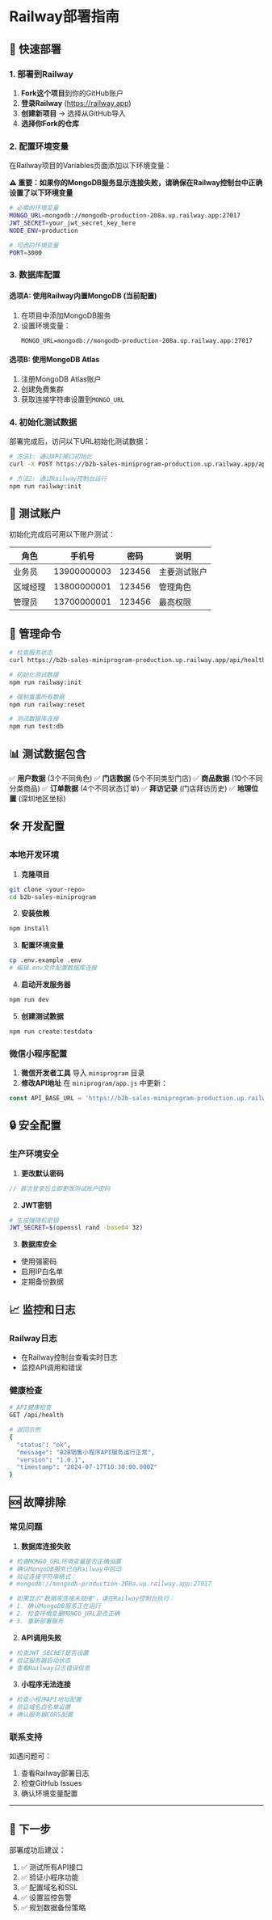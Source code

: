 # Railway部署指南

## 🚀 快速部署

### 1. 部署到Railway

1. **Fork这个项目**到你的GitHub账户
2. **登录Railway** (https://railway.app)
3. **创建新项目** → 选择从GitHub导入
4. **选择你Fork的仓库**

### 2. 配置环境变量

在Railway项目的Variables页面添加以下环境变量：

**⚠️ 重要：如果你的MongoDB服务显示连接失败，请确保在Railway控制台中正确设置了以下环境变量**

```bash
# 必需的环境变量
MONGO_URL=mongodb://mongodb-production-208a.up.railway.app:27017
JWT_SECRET=your_jwt_secret_key_here
NODE_ENV=production

# 可选的环境变量
PORT=3000
```

### 3. 数据库配置

#### 选项A: 使用Railway内置MongoDB (当前配置)
1. 在项目中添加MongoDB服务
2. 设置环境变量：
   ```
   MONGO_URL=mongodb://mongodb-production-208a.up.railway.app:27017
   ```

#### 选项B: 使用MongoDB Atlas
1. 注册MongoDB Atlas账户
2. 创建免费集群
3. 获取连接字符串设置到`MONGO_URL`

### 4. 初始化测试数据

部署完成后，访问以下URL初始化测试数据：

```bash
# 方法1: 通过API接口初始化
curl -X POST https://b2b-sales-miniprogram-production.up.railway.app/api/railway-init

# 方法2: 通过Railway控制台运行
npm run railway:init
```

## 📱 测试账户

初始化完成后可用以下账户测试：

| 角色 | 手机号 | 密码 | 说明 |
|------|--------|------|------|
| 业务员 | 13900000003 | 123456 | 主要测试账户 |
| 区域经理 | 13800000001 | 123456 | 管理角色 |
| 管理员 | 13700000001 | 123456 | 最高权限 |

## 🔧 管理命令

```bash
# 检查服务状态
curl https://b2b-sales-miniprogram-production.up.railway.app/api/health

# 初始化测试数据
npm run railway:init

# 强制重置所有数据
npm run railway:reset

# 测试数据库连接
npm run test:db
```

## 📊 测试数据包含

✅ **用户数据** (3个不同角色)
✅ **门店数据** (5个不同类型门店)
✅ **商品数据** (10个不同分类商品)
✅ **订单数据** (4个不同状态订单)
✅ **拜访记录** (门店拜访历史)
✅ **地理位置** (深圳地区坐标)

## 🛠️ 开发配置

### 本地开发环境

1. **克隆项目**
```bash
git clone <your-repo>
cd b2b-sales-miniprogram
```

2. **安装依赖**
```bash
npm install
```

3. **配置环境变量**
```bash
cp .env.example .env
# 编辑.env文件配置数据库连接
```

4. **启动开发服务器**
```bash
npm run dev
```

5. **创建测试数据**
```bash
npm run create:testdata
```

### 微信小程序配置

1. **微信开发者工具** 导入 `miniprogram` 目录
2. **修改API地址** 在 `miniprogram/app.js` 中更新：
```javascript
const API_BASE_URL = 'https://b2b-sales-miniprogram-production.up.railway.app/api';
```

## 🔒 安全配置

### 生产环境安全

1. **更改默认密码**
```javascript
// 首次登录后立即更改测试账户密码
```

2. **JWT密钥**
```bash
# 生成强随机密钥
JWT_SECRET=$(openssl rand -base64 32)
```

3. **数据库安全**
- 使用强密码
- 启用IP白名单
- 定期备份数据

## 📈 监控和日志

### Railway日志
- 在Railway控制台查看实时日志
- 监控API调用和错误

### 健康检查
```bash
# API健康检查
GET /api/health

# 返回示例
{
  "status": "ok",
  "message": "B2B销售小程序API服务运行正常",
  "version": "1.0.1",
  "timestamp": "2024-07-17T10:30:00.000Z"
}
```

## 🆘 故障排除

### 常见问题

1. **数据库连接失败**
```bash
# 检查MONGO_URL环境变量是否正确设置
# 确认MongoDB服务已在Railway中启动
# 验证连接字符串格式：
# mongodb://mongodb-production-208a.up.railway.app:27017

# 如果显示"数据库连接未就绪"，请在Railway控制台执行：
# 1. 确认MongoDB服务正在运行
# 2. 检查环境变量MONGO_URL是否正确
# 3. 重新部署服务
```

2. **API调用失败**
```bash
# 检查JWT_SECRET是否设置
# 验证服务器启动状态
# 查看Railway日志错误信息
```

3. **小程序无法连接**
```bash
# 检查小程序API地址配置
# 验证域名白名单设置
# 确认服务器CORS配置
```

### 联系支持

如遇问题可：
1. 查看Railway部署日志
2. 检查GitHub Issues
3. 确认环境变量配置

---

## 🎯 下一步

部署成功后建议：

1. ✅ 测试所有API接口
2. ✅ 验证小程序功能
3. ✅ 配置域名和SSL
4. ✅ 设置监控告警
5. ✅ 规划数据备份策略